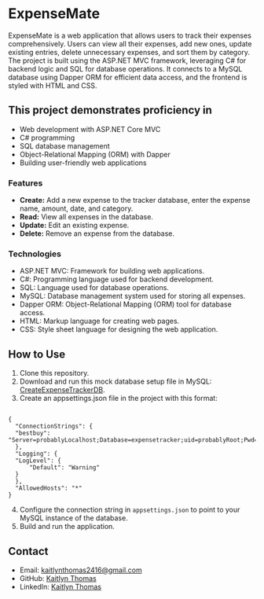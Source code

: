 
# ExpenseMate

ExpenseMate is a web application that allows users to track their expenses comprehensively. Users can view all their expenses, add new ones, update existing entries, delete unnecessary expenses, and sort them by category. The project is built using the ASP.NET MVC framework, leveraging C# for backend logic and SQL for database operations. It connects to a MySQL database using Dapper ORM for efficient data access, and the frontend is styled with HTML and CSS.
  

## This project demonstrates proficiency in

  * Web development with ASP.NET Core MVC
* C# programming
* SQL database management
* Object-Relational Mapping (ORM) with Dapper
* Building user-friendly web applications

 ### **Features**

* **Create:** Add a new expense to the tracker database, enter the expense name, amount, date, and category.
* **Read:** View all expenses in the database.
* **Update:** Edit an existing expense.
* **Delete:** Remove an expense from the database.

### Technologies

* ASP.NET MVC: Framework for building web applications.
* C#: Programming language used for backend development.
* SQL: Language used for database operations.
* MySQL: Database management system used for storing all expenses.
* Dapper ORM: Object-Relational Mapping (ORM) tool for database access.
* HTML: Markup language for creating web pages.
* CSS: Style sheet language for designing the web application.


## How to Use
1.  Clone this repository.
2.  Download and run this mock database setup file in MySQL:  [CreateExpenseTrackerDB](https://drive.google.com/file/d/1JK7j9pREUf5r2OHGO_b8B2n0JyWLmMLz/view?usp=sharing).
3.  Create an appsettings.json file in the project with this format:

```

{
  "ConnectionStrings": {
  "bestbuy": "Server=probablyLocalhost;Database=expensetracker;uid=probablyRoot;Pwd=yourPasswordHere;Port=3306;"
  },
  "Logging": {
  "LogLevel": {
      "Default": "Warning"
  }
  },
  "AllowedHosts": "*"
}

```

4.  Configure the connection string in  `appsettings.json`  to point to your MySQL instance of the database.
5.  Build and run the application.



  

## Contact

* Email:  [kaitlynthomas2416@gmail.com](mailto:kaitlynthomas2416@gmail.com)
* GitHub:  [Kaitlyn Thomas](https://github.com/kethomas7)
* LinkedIn:  [Kaitlyn Thomas](www.linkedin.com/in/kaitlyn-thomas-)



  
